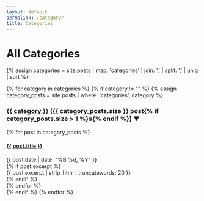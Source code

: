 ```yaml
---
layout: default
permalink: /category/
title: Categories
---
```


# All Categories

{% assign categories = site.posts | map: 'categories' | join: ',' | split: ',' | uniq | sort %}

<div class="category-container">
{% for category in categories %}
  {% if category != "" %}
    {% assign category_posts = site.posts | where: 'categories', category %}
    <div class="category-section">
      <h3 class="collapsible-header" id="{{ category | slugify }}">
        <a href="#{{ category | slugify }}" class="category-anchor">{{ category }}</a>
        <span class="post-count">({{ category_posts.size }} post{% if category_posts.size > 1 %}s{% endif %})</span>
        <span class="toggle-icon">▼</span>
      </h3>
      <div class="collapsible-content">
        <div class="post-list">
          {% for post in category_posts %}
            <article class="post-preview">
              <h4><a href="{{ site.baseurl }}{{ post.url }}">{{ post.title }}</a></h4>
              <div class="post-date">{{ post.date | date: "%B %d, %Y" }}</div>
              {% if post.excerpt %}
                <div class="post-excerpt">
                  {{ post.excerpt | strip_html | truncatewords: 20 }}
                </div>
              {% endif %}
            </article>
          {% endfor %}
        </div>
      </div>
    </div>
  {% endif %}
{% endfor %}
</div>


<script src="{{ site.baseurl }}/assets/js/collapsible.js"></script>